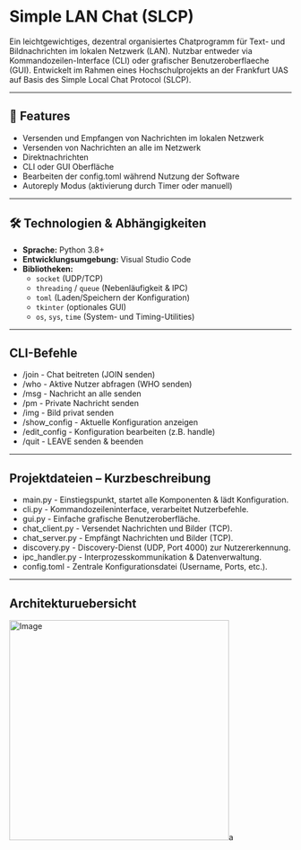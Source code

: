 # Simple LAN Chat (SLCP)

Ein leichtgewichtiges, dezentral organisiertes Chatprogramm für Text- und Bildnachrichten im lokalen Netzwerk (LAN). Nutzbar entweder via Kommandozeilen-Interface (CLI) oder grafischer Benutzeroberflaeche (GUI). Entwickelt im Rahmen eines Hochschulprojekts an der Frankfurt UAS auf Basis des Simple Local Chat Protocol (SLCP).

---

## 🔧 Features

- Versenden und Empfangen von Nachrichten im lokalen Netzwerk
- Versenden von Nachrichten an alle im Netzwerk
- Direktnachrichten
- CLI oder GUI Oberfläche
- Bearbeiten der config.toml während Nutzung der Software
- Autoreply Modus (aktivierung durch Timer oder manuell)


---

## 🛠️ Technologien & Abhängigkeiten

- **Sprache:** Python 3.8+  
- **Entwicklungsumgebung:** Visual Studio Code  
- **Bibliotheken:**  
  - `socket` (UDP/TCP)  
  - `threading` / `queue` (Nebenläufigkeit & IPC)  
  - `toml` (Laden/Speichern der Konfiguration)  
  - `tkinter` (optionales GUI)  
  - `os`, `sys`, `time` (System- und Timing-Utilities)  

---

## CLI-Befehle

- /join <name>              - Chat beitreten (JOIN senden)
- /who                      - Aktive Nutzer abfragen (WHO senden)
- /msg <text>               - Nachricht an alle senden
- /pm <user> <msg>          - Private Nachricht senden
- /img <user> <pfad>        - Bild privat senden
- /show_config              - Aktuelle Konfiguration anzeigen
- /edit_config <key> <val>  - Konfiguration bearbeiten (z.B. handle)
- /quit                     - LEAVE senden & beenden

---

## Projektdateien – Kurzbeschreibung
- main.py                   - Einstiegspunkt, startet alle Komponenten & lädt Konfiguration.
- cli.py                    - Kommandozeileninterface, verarbeitet Nutzerbefehle.
- gui.py                    - Einfache grafische Benutzeroberfläche.
- chat_client.py            - Versendet Nachrichten und Bilder (TCP).
- chat_server.py            - Empfängt Nachrichten und Bilder (TCP).
- discovery.py              - Discovery-Dienst (UDP, Port 4000) zur Nutzererkennung.
- ipc_handler.py            - Interprozesskommunikation & Datenverwaltung.
- config.toml               - Zentrale Konfigurationsdatei (Username, Ports, etc.).

---

## Architekturuebersicht
<img width="392" alt="Image" src="https://github.com/user-attachments/assets/78bc2fcb-8c57-450d-8718-92f88720b450" />a
